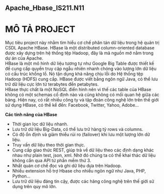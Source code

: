 ## Apache_Hbase_IS211.N11
# MÔ TẢ PROJECT
Mục tiêu project này nhằm tìm hiểu cơ chế phân tán dữ liệu trong hệ quản trị CSDL Apache HBase. HBase là một distributed column-oriented database được xây dựng trên hệ thống tệp Hadoop, đây là mã nguồn mở nằm trong dự án của Apache. </br>
HBase là một mô hình dữ liệu tương tự như Google Big Table được thiết kế để cung cấp quyền truy cập ngẫu nhiên nhanh chóng vào lượng lớn dữ liệu có cấu trúc khổng lồ. Nó tận dụng khả năng chịu lỗi do Hệ thống tệp Hadoop (HDFS) cung cấp. HBase được viết bằng ngôn ngữ Java, có thể lưu trữ dữ liệu cực lớn từ terabytes đến petabytes. </br>
HBase thực chất là một NoSQL điển hình nên vì thế các table của HBase không có một schemas cố định nào và cũng không có mối quan hệ giữa các bảng. Hiện nay, có rất nhiều công ty và tập đoàn công nghệ lớn trên thế giới sử dụng HBase, có thể kể đến: Facebook, Twitter, Yahoo, Adobe…

**Các tính năng của HBase** </br>
- Thời gian lọc dữ liệu nhanh. </br>
- Lưu trữ dữ liệu Big-Data, có thể lưu trữ hàng tỷ rows và columns. </br>
- Có độ ổn định và giảm thiểu rủi ro (failover) khi lưu một lượng lớn dữ liệu. </br>
- Truy vấn dữ liệu theo thời gian thực. </br>
- Cung cấp giao thức REST, giúp trả về dữ liệu theo các định dạng khác nhau như plain test, json, xml. Nhờ đó chúng ta có thể khai thác dữ liệu không cần qua API từ phần mềm thứ 3. </br>
- Nhất quán cơ chế đọc và ghi dữ liệu dựa trên Hadoop. </br>
- Nhiều extension hỗ trợ Hbase cho nhiều ngôn ngữ như Java, PHP, Python… </br>
- Lưu trữ dữ liệu đáng tin cậy, được các hãng công nghệ trên thế giới sử dụng trên quy mô lớn.</br>
